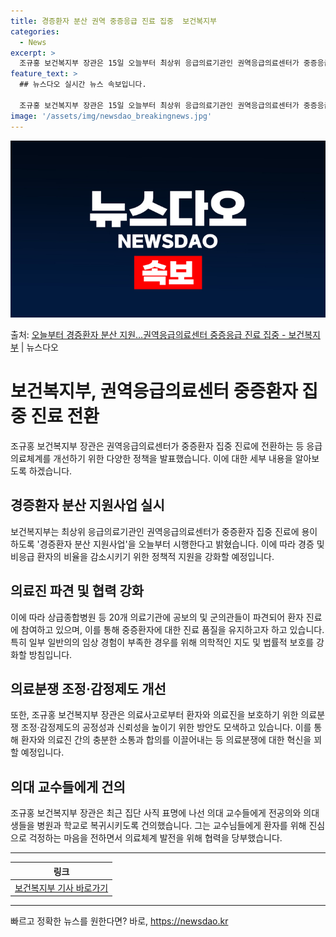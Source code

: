 ```yaml
---
title: 경증환자 분산 권역 중증응급 진료 집중  보건복지부
categories:
  - News
excerpt: >
  조규홍 보건복지부 장관은 15일 오늘부터 최상위 응급의료기관인 권역응급의료센터가 중증응급환자 중심으로 진료에…
feature_text: >
  ## 뉴스다오 실시간 뉴스 속보입니다.

  조규홍 보건복지부 장관은 15일 오늘부터 최상위 응급의료기관인 권역응급의료센터가 중증응급환자 중심으로 진료에…
image: '/assets/img/newsdao_breakingnews.jpg'
---
```


![뉴스다오 속보](/assets/img/newsdao_breakingnews.jpg)

<p>출처: <a href="https://newsdao.kr/3355" rel="dofollow">오늘부터 경증환자 분산 지원…권역응급의료센터 중증응급 진료 집중 - 보건복지부</a> | 뉴스다오</p>

<h1>보건복지부, 권역응급의료센터 중증환자 집중 진료 전환</h1>

<p data-ke-size="size16">조규홍 보건복지부 장관은 권역응급의료센터가 중증환자 집중 진료에 전환하는 등 응급의료체계를 개선하기 위한 다양한 정책을 발표했습니다. 이에 대한 세부 내용을 알아보도록 하겠습니다.</p>

<h2 data-ke-size="size26">경증환자 분산 지원사업 실시</h2>

<p data-ke-size="size16">보건복지부는 최상위 응급의료기관인 권역응급의료센터가 중증환자 집중 진료에 용이하도록 '경증환자 분산 지원사업'을 오늘부터 시행한다고 밝혔습니다. 이에 따라 경증 및 비응급 환자의 비율을 감소시키기 위한 정책적 지원을 강화할 예정입니다.</p>

<h2 data-ke-size="size26">의료진 파견 및 협력 강화</h2>

<p data-ke-size="size16">이에 따라 상급종합병원 등 20개 의료기관에 공보의 및 군의관들이 파견되어 환자 진료에 참여하고 있으며, 이를 통해 중증환자에 대한 진료 품질을 유지하고자 하고 있습니다. 특히 일부 일반의의 임상 경험이 부족한 경우를 위해 의학적인 지도 및 법률적 보호를 강화할 방침입니다.</p>

<h2 data-ke-size="size26">의료분쟁 조정·감정제도 개선</h2>

<p data-ke-size="size16">또한, 조규홍 보건복지부 장관은 의료사고로부터 환자와 의료진을 보호하기 위한 의료분쟁 조정·감정제도의 공정성과 신뢰성을 높이기 위한 방안도 모색하고 있습니다. 이를 통해 환자와 의료진 간의 충분한 소통과 합의를 이끌어내는 등 의료분쟁에 대한 혁신을 꾀할 예정입니다.</p>

<h2 data-ke-size="size26">의대 교수들에게 건의</h2>

<p data-ke-size="size16">조규홍 보건복지부 장관은 최근 집단 사직 표명에 나선 의대 교수들에게 전공의와 의대생들을 병원과 학교로 복귀시키도록 건의했습니다. 그는 교수님들에게 환자를 위해 진심으로 걱정하는 마음을 전하면서 의료체계 발전을 위해 협력을 당부했습니다.</p>

<hr>

<table>
<thead>
<tr>
<th style="text-align: center;">링크</th>
</tr>
</thead>
<tbody>
<tr>
<td style="text-align: center; height: 17px;"><a href="https://newsdao.kr/3355">보건복지부 기사 바로가기</a></td>
</tr>
</tbody>
</table>

<hr> 

빠르고 정확한 뉴스를 원한다면? 바로, <a href="https://newsdao.kr" rel="dofollow">https://newsdao.kr</a>


